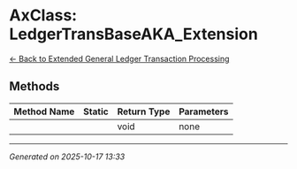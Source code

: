 # AxClass: LedgerTransBaseAKA_Extension

[← Back to Extended General Ledger Transaction Processing](../README.md)

## Methods

| Method Name | Static | Return Type | Parameters |
|-------------|--------|-------------|------------|
|  |  | void | none |

---

*Generated on 2025-10-17 13:33*
